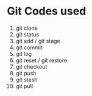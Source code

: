 # Git Codes used

1. git clone
2. git status
3. git add / git stage
4. git commit
5. git log
6. git reset / git restore
7. git checkout
8. git push
9. git stash
10. git pull

